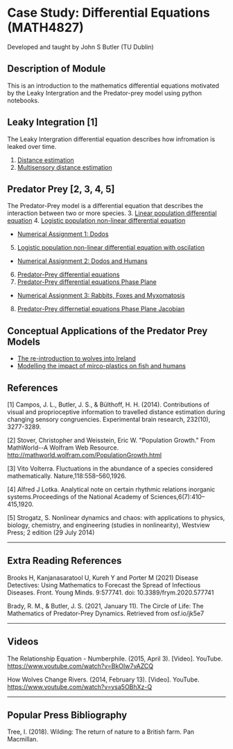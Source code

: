 # Case Study: Differential Equations (MATH4827)

Developed and taught by John S Butler (TU Dublin)

## Description of Module
This is an introduction to the mathematics differential equations motivated by the Leaky Intergration and the Predator-prey model using python notebooks.

## Leaky Integration [1]
The Leaky Intergration differential equation describes how infromation is leaked over time.
1. [Distance estimation](https://colab.research.google.com/github/john-s-butler-dit/CaseStudy_PredatorPrey/blob/master/01_Unisensory_Campos_Butler_Bulthoff.ipynb)
2. [Multisensory distance estimation](https://colab.research.google.com/github/john-s-butler-dit/CaseStudy_PredatorPrey/blob/master/02_Campos_Butler_Bulthoff-Multisensory.ipynb)

## Predator Prey [2, 3, 4, 5]
The Predator-Prey model is a differential equation that describes the interaction between two or more species.
3. [Linear population differential equation](https://colab.research.google.com/github/john-s-butler-dit/CaseStudy_PredatorPrey/blob/master/03_Linear%20Population%20Growth.ipynb)
4. [Logistic population non-linear differential equation](https://colab.research.google.com/github/john-s-butler-dit/CaseStudy_PredatorPrey/blob/master/04_Logisitic%20Population%20Differential%20Equations.ipynb)

* [Numerical Assignment 1: Dodos](https://colab.research.google.com/github/john-s-butler-dit/CaseStudy_PredatorPrey/blob/master/NA01_Dodos.ipynb)

5. [Logistic population non-linear differential equation with oscilation](https://colab.research.google.com/github/john-s-butler-dit/CaseStudy_PredatorPrey/blob/master/05_Logistic%20Growth%20with%20Seasonal.ipynb)
* [Numerical Assignment 2: Dodos and Humans](https://colab.research.google.com/github/john-s-butler-dit/CaseStudy_PredatorPrey/blob/master/NA02_Dodos%20and%20Humans.ipynb)
6. [Predator-Prey differential equations](https://colab.research.google.com/github/john-s-butler-dit/CaseStudy_PredatorPrey/blob/master/06_Snow%20Hares%20and%20Lynxes.ipynb)
7. [Predator-Prey differential equations Phase Plane](https://colab.research.google.com/github/john-s-butler-dit/CaseStudy_PredatorPrey/blob/master/07_Pred_Prey-Stability.ipynb)
* [Numerical Assignment 3: Rabbits, Foxes and Myxomatosis](https://colab.research.google.com/github/john-s-butler-dit/CaseStudy_PredatorPrey/blob/master/NA3_Rabbit%20Foxes%20Myxomatosis.ipynb)
8. [Predator-Prey differnetial equations Phase Plane Jacobian](https://colab.research.google.com/github/john-s-butler-dit/CaseStudy_PredatorPrey/blob/master/08_Snow%20Hares%20and%20Lynxes-Stability-Jacobian.ipynb)

## Conceptual Applications of the Predator Prey Models
* [The re-introduction to wolves into Ireland](https://colab.research.google.com/github/john-s-butler-dit/MathsWeek_Wolves/blob/master/Predator%20Prey%20Model%20Wolves.ipynb)
* [Modelling the impact of mirco-plastics on fish and humans](https://colab.research.google.com/github/john-s-butler-dit/MicroPlastics/blob/master/Predator%20Prey%20Model%20Plastics%20Reduced.ipynb)


## References

[1] Campos, J. L., Butler, J. S., & Bülthoff, H. H. (2014). Contributions of visual and proprioceptive information to travelled distance estimation during changing sensory congruencies. Experimental brain research, 232(10), 3277-3289.

[2] Stover, Christopher and Weisstein, Eric W. "Population Growth." From MathWorld--A Wolfram Web Resource. http://mathworld.wolfram.com/PopulationGrowth.html

[3]  Vito Volterra.  Fluctuations in the abundance of a species considered mathematically. Nature,118:558–560,1926.

[4] Alfred J Lotka.   Analytical note on certain rhythmic  relations inorganic  systems.Proceedings of the National Academy of Sciences,6(7):410–415,1920.

[5] Strogatz, S.  Nonlinear dynamics and chaos: with applications to physics, biology, chemistry, and engineering (studies in nonlinearity), Westview Press; 2 edition (29 July 2014)

-----
## Extra Reading References

Brooks H, Kanjanasaratool U, Kureh Y and Porter M (2021) Disease Detectives: Using Mathematics to Forecast the Spread of Infectious Diseases. Front. Young Minds. 9:577741. doi: 10.3389/frym.2020.577741

Brady, R. M., & Butler, J. S. (2021, January 11). The Circle of Life: The Mathematics of Predator-Prey Dynamics. Retrieved from osf.io/jk5e7

------
## Videos 
The Relationship Equation - Numberphile. (2015, April 3). [Video]. YouTube. https://www.youtube.com/watch?v=BkOIw7vAZCQ

How Wolves Change Rivers. (2014, February 13). [Video]. YouTube. https://www.youtube.com/watch?v=ysa5OBhXz-Q

-----
## Popular Press Bibliography 
Tree, I. (2018). Wilding: The return of nature to a British farm. Pan Macmillan.
